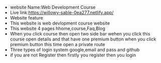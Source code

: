  * website Name:Web Development Course
 * Live link:https://willowy-sable-0ea277.netlify.app/
 * Website feature
 * This website is web devlopment course website
 * This website 4 pages hhome,course,Faq,Blog
 * When you click course then open two side bar wehen you click this course open details and that have one premium button when you click premium button this time open a private route
  * Three types of login system
  google,email and pass and github
   * if you are not Register then firstly you register then you login